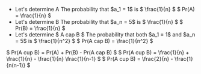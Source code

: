 <ul>
<li> Let's determine A 
The probability that $a_1 = 1$ is $ \frac{1}{n} $ 
$ Pr(A) = \frac{1}{n} $
	<li> Let's determine B 
	      The probability that $a_n = 5$ is $ \frac{1}{n} $ 
$ Pr(B) = \frac{1}{n} $
	<li> Let's determine $ A cap B $ 
	      The probability that both $a_1 = 1$ and $a_n = 5$ is $ \frac{1}{n^2} $ 
$ Pr(A cap B) = \frac{1}{n^2} $
</ul>
$ Pr(A cup B) = Pr(A) + Pr(B) - Pr(A cap B) $ 
$ Pr(A cup B) = \frac{1}{n} + \frac{1}{n} - \frac{1}{n} \frac{1}{n-1} $ 
$ Pr(A cup B) = \frac{2}{n} - \frac{1}{n(n-1)} $
